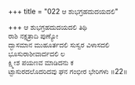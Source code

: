 +++
title = "022 ಆ ಶುಭಗ್ರಹದುದಯದಲಿ"

+++
ಆ ಶುಭಗ್ರಹದುದಯದಲಿ ತಿಥಿ  
ರಾಶಿ ನಕ್ಷತ್ರಾದಿ ಪುಣ್ಯೋ  
ದ್ಭಾಸಮಾನ ಮುಹೂರ್ತದಲಿ ಸುಸ್ವರ ವಿಳಾಸದಲಿ  
ಭೂಸುರಾಶೀವಾರ್ದದಲಿ  ಲ  
ಕ್ಷ್ಮೀಶ ಪಯಣವ ಮಾಡಿದನು ಕ  
ಟ್ಟಾಸುರದಲೊದರಿದವು ಘನ ಗಂಭೀರ ಭೇರಿಗಳು   ॥22॥
